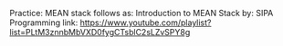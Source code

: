 Practice: MEAN stack
	follows as: Introduction to MEAN Stack
	by: SIPA Programming
	link: https://www.youtube.com/playlist?list=PLtM3znnbMbVXD0fygCTsblC2sLZvSPY8g